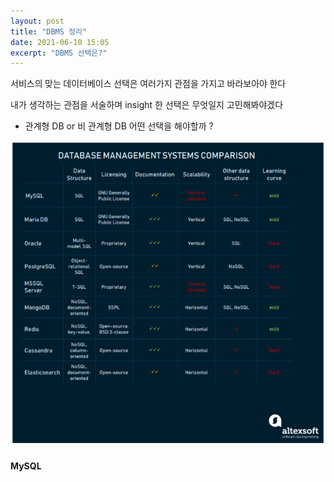 ```yaml
---
layout: post
title: "DBMS 정리"
date: 2021-06-10 15:05
excerpt: "DBMS 선택은?"
---
```


<link rel="stylesheet" href="/assets/css/font.css">

<p style="font-family: source-sans-pro-italic;">서비스의 맞는 데이터베이스 선택은 여러가지 관점을 가지고 바라보아야 한다</p>
<p>내가 생각하는 관점을 서술하며 insight 한 선택은 무엇일지 고민해봐야겠다</p>
  <ul>
    <li>관계형 DB or 비 관계형 DB 어떤 선택을 해야할까 ?</li>
  </ul>

<img src="/assets/img/RDBMS comparison.PNG">

<h4>MySQL

